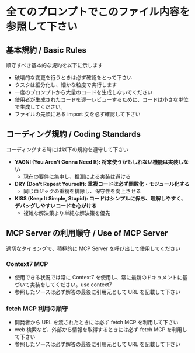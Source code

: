# 全てのプロンプトでこのファイル内容を参照して下さい

## 基本規約 / Basic Rules

順守すべき基本的な規約を以下に示します

- 破壊的な変更を行うときは必ず確認をとって下さい
- タスクは細分化し、細かな粒度で実行します
- 一度のプロンプトから大量のコードを生成しないでください
- 使用者が生成されたコードを逐一レビューするために、コードは小さな単位で生成してください。
- ファイルの先頭にある import 文を必ず確認して下さい

## コーディング規約 / Coding Standards

コーディングする時には以下の規約を遵守して下さい

- **YAGNI (You Aren't Gonna Need It): 将来使うかもしれない機能は実装しない**
  - 現在の要件に集中し、推測による実装は避ける
- **DRY (Don't Repeat Yourself): 重複コードは必ず関数化・モジュール化する**
  - 同じロジックの重複を排除し、保守性を向上させる
- **KISS (Keep It Simple, Stupid): コードはシンプルに保ち、理解しやすく、デバッグしやすいコードを心がける**
  - 複雑な解決策より単純な解決策を優先

## MCP Server の利用順守 / Use of MCP Server

適切なタイミングで、積極的に MCP Server を呼び出して使用してください

### Context7 MCP

- 使用できる状況では常に Context7 を使用し、常に最新のドキュメントに基づいて実装をしてください。use context7
- 参照したソースは必ず解答の最後に引用元として URL を記載して下さい

### fetch MCP 利用の順守

- 開発者から URL を渡されたときには必ず fetch MCP を利用して下さい
- web 検索など、外部から情報を取得するときには必ず fetch MCP を利用して下さい
- 参照したソースは必ず解答の最後に引用元として URL を記載して下さい
